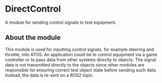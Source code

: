 # DirectControl
A module for sending control signals to test equipment.
## About the module
This module is used for inputting control signals, for example steering and throttle, into ATOS. An application could be to control equipment via a game controller or to pass data from other systems directly to objects. The signal data is not transmitted directly to the objects since other modules are responsible for ensuring correct test object state before sending such data. Instead, the data is re-sent on a ROS2 topic.
